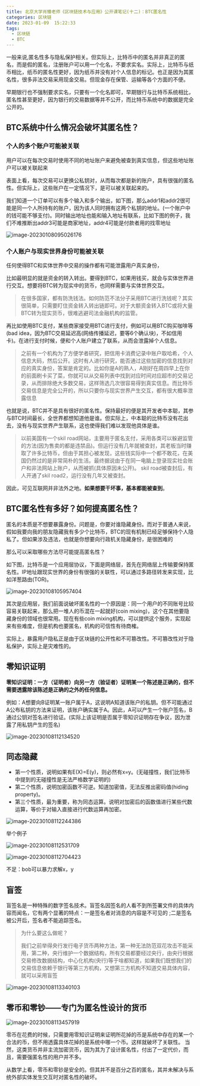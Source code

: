 ```yaml
---
title: 北京大学肖臻老师《区块链技术与应用》公开课笔记(十二)：BTC匿名性
categories: 区块链
date: 2023-01-09  15:22:33
tags: 
  - 区块链
  - BTC
---
```


一般来说,匿名性多与隐私保护相关。但实际上，比特币中的匿名并非真正的匿名，而是假的匿名，注册账户可以用一个化名，不要求实名。实际上，比特币与纸币相比，纸币的匿名性更好，因为纸币并没有对个人信息的标记。也正是因为其匿名性，很多非法交易采用现金交易。但现金存在保管、运输等各个方面的不便。

早期银行也不强制要求实名，只要有一个化名即可，早期银行与比特币系统相比，匿名性甚至更好，因为银行的交易数据等并不公开，而比特币系统中的数据是完全公开的。

## BTC系统中什么情况会破坏其匿名性？

### 个人的多个账户可能被关联

用户可以在每次交易时使用不同的地址账户来避免被查到真实信息，但这些地址账户可以被关联起来

表面上看，每次交易可以更换公私钥对，从而每次都是新的账户，具有很强的匿名性。但实际上，这些账户在一定情况下，是可以被关联起来的。

我们知道一个订单可以有多个输入和多个输出，如下图，那么addr1和addr2很可能是同一个人所持有的账户，因为该人同时拥有这两个私钥的地址。(一个账户中的钱可能不够支付)。同时输出地址也能和输入地址有联系，比如下图的例子，我们不难推断出addr3可能是商家地址，addr4可能是付款者用的找零地址

![image-20230108095026176](https://hanser373.oss-cn-beijing.aliyuncs.com/img/202301080950305.png)

### 个人账户与现实世界身份可能被关联

任何使得BTC和实体世界中交易的操作都有可能泄露用户真实身份，

比如最明显的就是资金的转入转出。要得到BTC，如果用钱买，就会与实体世界进行交互。想要将BTC转为现实中的货币，也同样需要与实体世界交互。

> 在很多国家，都有防洗钱法。如何防范不法分子采用BTC进行洗钱呢？其实很简单，只需要盯住资金转入转出链即可。对于大额资金转入BTC或将大量BTC转为现实货币，很难逃避司法金融机构的监管。

再比如使用BTC支付，某些商家接受用BTC进行支付，例如可以用BTC购买咖啡等(bad idea，因为BTC交易延迟高(网络传播延迟，要等6个确认块)，不如信用卡)。在进行支付时候，便和个人账户建立了联系，从而会泄露掉个人信息。

> 之前有一个机构为了方便学者研究，把信用卡消费记录中账户取哈希，个人信息大码，然后公开。这时有人进行研究，能否通过这些加密的信息找到对应的真实身份，答案是肯定的。比如你是A的熟人，A刚好在周四早上在你的前面刷卡买了菜，你就可以从交易列表中找到对应时间对应超市的交易记录，从而排除绝大多数交易，这样筛选几次很容易得到真实信息。而比特币交易信息是完全公开的，所以只要你与现实世界产生交互，都有很大概率泄露信息

也就是说，BTC并不是具有很好的匿名性。保持最好的便是其开发者中本聪，其参与BTC时间最长，全世界都想知道他是谁。但实际上，中本聪的比特币没有花出去，没有与现实世界产生联系，这也使得我们难以发现他具体是谁。

> 以前美国有一个skil road网站，主要用于匿名支付，采用各类可以躲避监管的方法(因为售卖的都是违禁品)。但运行没有几年就被查封，其老板当时赚取了许多比特币，但由于其担心被发现，这些钱实际中一个都不敢花，在美国仍然过的是非常简朴的生活。最终据说由于在同一电脑上登录现实社会账户和非法网站上账户，从而被抓(具体原因未公开)。
> skil road被查封后，有人开通了skil road2，运行没有几年又被查封。

因此，可见互联网并非法外之地。**如果想要干坏事，基本都能被查到**。

## BTC匿名性有多好？如何提高匿名性？

匿名的本质是不想要暴露身份。问题是，你要对谁隐藏身份。而对于普通人来说，假如我要向我的朋友隐藏我有多少个比特币，BTC的现有机制已经足够保持个人隐私了。但如果涉及违法，也就是你想要向行政机关隐藏身份，是很困难的

那么可以采取哪些方法尽可能提高匿名性？

如下图，比特币是一个应用层协议，下面是网络层，首先在网络层上传输要保持匿名性。IP地址跟现实世界的身份有很强的关联性，可以通过多路径转发来实现，比如洋葱路由(TOR)。

![image-20230108105957404](https://hanser373.oss-cn-beijing.aliyuncs.com/img/202301081059469.png)

其次是应用层，我们前面说破坏匿名性的一个原因是：同一个用户的不同账号比较容易关联起来，那么把一堆人的币混在一起就好(coin mixing)，这个在其他要隐藏身份的领域也很常用。现在有些coin mixing机构，可以提供这个服务，实现起来有些难度，但是机构也要匿名，机构的可信性有待商榷。

实际上，暴露用户隐私正是由于区块链的公开性和不可篡改性。不可篡改性对于隐私保护，实际上是灾难性的。

## 零知识证明

**零知识证明：一方（证明者）向另一方（验证者）证明某一个陈述是正确的，但不需要透露除该陈述是正确的之外的任何信息。**

例如：A想要向B证明某一账户属于A，这说明A知道该账户的私钥。但不可能通过A公布私钥的方法来证明，该账户确实属于A。因此，A可以产生一个账户签名，B通过公钥对签名进行验证。(实际上该证明是否属于零知识证明存在争议，因为泄露了用私钥产生的签名)

![image-20230108112134520](https://hanser373.oss-cn-beijing.aliyuncs.com/img/202301081121635.png)

## 同态隐藏

- 第一个性质，说明如果有E(X)=E(y)，则必然有x=y。(无碰撞性，我们比特币中提到的无碰撞性是无法严格数学证明的)
- 第二个性质，说明加密函数不可逆。知道加密值，无法反推出密码值(hiding property)。
- 第三个性质，最为重要，称为同态运算。说明对加密后的函数值进行某些代数运算，等价于对输入直接进行代数运算再加密。

![image-20230108112244386](https://hanser373.oss-cn-beijing.aliyuncs.com/img/202301081122466.png)

举个例子

![image-20230108112531709](https://hanser373.oss-cn-beijing.aliyuncs.com/img/202301081125760.png)

![image-20230108112704423](https://hanser373.oss-cn-beijing.aliyuncs.com/img/202301081127512.png)

不足：bob可以暴力求解x，y

## 盲签

盲签名是一种特殊的数字签名技术。盲签名因签名的人看不到所签署文件的具体内容而闻名，它有两个显著的特点：一是签名者对消息的内容是不可见的 ;二是签名被公开后，签名者不能追踪签名。

> 为什么要这么做呢？
>
> 我们之前举得央行发行电子货币两种方法，第一种无法防范双花攻击不能采用，第二种，央行维护一个数据结构，所有交易都要经过央行，由央行根据交易修改数据结构，中心化机构(央行)等于啥都知道，如果我们既想我们的交易信息依赖于银行等第三方机构，又想第三方机构不知道交易具体内容，就可以采用盲签

![image-20230108113340103](https://hanser373.oss-cn-beijing.aliyuncs.com/img/202301081133216.png)

## 零币和零钞——专门为匿名性设计的货币

![image-20230108113457919](https://hanser373.oss-cn-beijing.aliyuncs.com/img/202301081134050.png)

零币在花费的时候，只需要用零知识证明来证明所花掉的币是系统中存在的某一个合法的币，但不用透露具体花掉的是系统中哪一个币。这样就破坏了关联性。
当然，这类货币并非主流加密货币，因为其为了设计匿名性，付出了一定代价，而且，需要强匿名性的用户并不多。

从数学上看，零币和零钞是安全的。但其并不是百分之百的匿名，其并未解决与系统外部实体发生交互时对匿名性的破坏。
